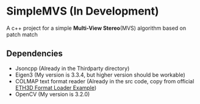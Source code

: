 # SimpleMVS (In Development)
A c++ project for a simple **Multi-View Stereo**(MVS) algorithm based on patch match

## Dependencies
- Jsoncpp (Already in the Thirdparty directory)
- Eigen3 (My version is 3.3.4, but higher version should be workable)
- COLMAP text format reader (Already in the src code, copy from official [ETH3D Format Loader Example](https://github.com/ETH3D/format-loader))
- OpenCV (My version is 3.2.0)
